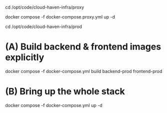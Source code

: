 cd /opt/code/cloud-haven-infra/proxy

docker compose -f docker-compose.proxy.yml up -d


cd /opt/code/cloud-haven-infra/prod

# (A) Build backend & frontend images explicitly
docker compose -f docker-compose.yml build backend-prod frontend-prod


# (B) Bring up the whole stack
docker compose -f docker-compose.yml up -d